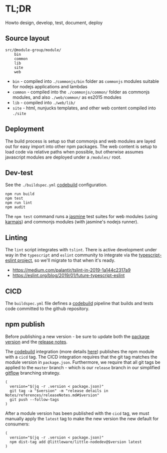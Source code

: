 # TL;DR

Howto design, develop, test, document, deploy

## Source layout

```
src/@module-group/module/
    bin
    common
    lib
    site
    web
```

* `bin` - compiled into `./commonjs/bin` folder as `commonjs` modules suitable for nodejs applications and lambdas
* `common` - compiled into the `./commonjs/common/` folder as commonjs modules, and also `./web/common/` as es2015 modules
* `lib` - compiled into `./web/lib/`
* `site` - html, nunjucks templates, and other web content compiled into `./site`

## Deployment

The build process is setup so that commonjs and web modules are layed out for easy import into other npm packages.  The web content is setup to load code via relative paths when possible, but otherwise assumes javascript modules are deployed under a `/modules/` root.


## Dev-test

See the `./buildspec.yml` [codebuild](https://aws.amazon.com/codebuild/) configuration.

```
npm run build
npm test
npm run lint
npm audit
```

The `npm test` command runs a [jasmine](https://jasmine.github.io/index.html) test suites for web modules (using [karmajs](http://karma-runner.github.io/4.0/index.html)) and commonjs modules (with jasmine's nodejs runner).

## Linting

The `lint` script integrates with `tslint`.  There is active development under way in the `typescript` and `eslint` community to integrate via the [typescript-eslint project](https://github.com/typescript-eslint/typescript-eslint), so we'll migrate to that when it's ready.

* https://medium.com/palantir/tslint-in-2019-1a144c2317a9
* https://eslint.org/blog/2019/01/future-typescript-eslint

## CICD

The `buildspec.yml` file defines a [codebuild](https://aws.amazon.com/codebuild/) pipeline that builds and tests code committed to the github repository.

## npm publish

Before publishing a new version - be sure to update both the [package version](../../package.json) and the [release notes](../reference/releaseNotes.md).

The [codebuild](https://aws.amazon.com/codebuild/) integration (more details [here](https://github.com/frickjack/misc-stuff/blob/master/Notes/explanation/codeBuildCICD.md)) publishes the npm module with a `cicd` tag.  The CICD integration requires that the git tag matches the module version in `package.json`.  Furthermore, we require that all git tags be applied to the `master` branch - which is our `release` branch in our simplified [gitflow](https://datasift.github.io/gitflow/IntroducingGitFlow.html)
branching strategy.
```
(
  version="$(jq -r .version < package.json)"
  git tag -a "$version" -m "release details in Notes/references/releaseNotes.md#$version"
  git push --follow-tags
)
```

After a module version has been published with the `cicd` tag, we must manually apply the `latest` tag to make the new version the new default for consumers:
```
(
  version="$(jq -r .version < package.json)"
  npm dist-tag add @littleware/little-nodedev@$version latest
)
```
